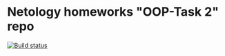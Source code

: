 # Netology homeworks "OOP-Task 2" repo

[![Build status](https://ci.appveyor.com/api/projects/status/kiry431b0tgr83ye?svg=true)](https://ci.appveyor.com/project/laps78/oop-task2)
